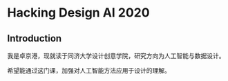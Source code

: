 # Hacking Design AI 2020

## Introduction

我是卓京港，现就读于同济大学设计创意学院，研究方向为人工智能与数据设计。

希望能通过这门课，加强对人工智能方法应用于设计的理解。
